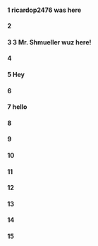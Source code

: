 #### 1 ricardop2476 was here
#### 2
#### 3 3 Mr. Shmueller wuz here!
#### 4
#### 5 Hey
#### 6
#### 7 hello
#### 8
#### 9
#### 10
#### 11
#### 12
#### 13
#### 14
#### 15